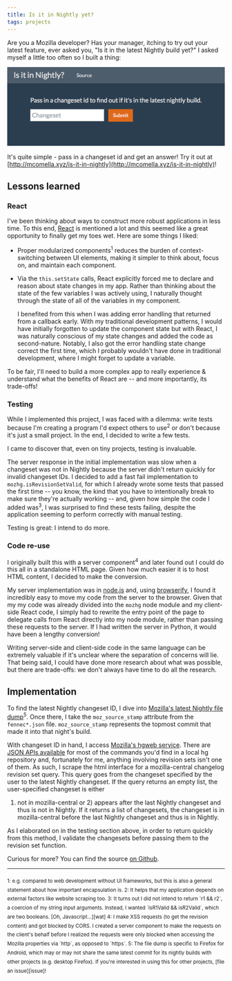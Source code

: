 ```yaml
---
title: Is it in Nightly yet?
tags: projects
---
```

Are you a Mozilla developer? Has your manager, itching to try out your
latest feature, ever asked you, "Is it in the latest Nightly build yet?"
I asked myself a little too often so I built a thing:

![Screenshot](/im/posts/is-it-in-nightly.png)

It's quite simple - pass in a changeset id and get an answer! Try it out
at [http://mcomella.xyz/is-it-in-nightly](http://mcomella.xyz/is-it-in-nightly)!

## Lessons learned

### React

I've been thinking about ways to construct more robust applications
in less time. To this end, [React][react] is mentioned a lot and this seemed
like a great opportunity to finally get my toes wet. Here are some things I
liked:

- Proper modularized components<sup>1</sup> reduces the burden of
context-switching between UI elements, making it simpler to think about,
focus on, and maintain each component.

- Via the `this.setState` calls, React explicitly forced me to declare
and reason about state changes in my app. Rather than thinking about the
state of the few variables I was actively using, I naturally thought
through the state of all of the variables in my component.

  I benefited from this when I was adding error handling
that returned from a callback early. With my traditional development
patterns, I would have initially forgotten to update the component state
but with React, I was naturally conscious of my state changes and added
the code as second-nature.  Notably, I also got the error handling state
change correct the first time, which I probably wouldn't have done in
traditional development, where I might forget to update a variable.

To be fair, I'll need to build a more complex app to really experience
& understand what the benefits of React are -- and more importantly, its
trade-offs!

### Testing

While I implemented this project, I was faced with a dilemma: write tests
because I'm creating a program I'd expect others to use<sup>2</sup> or
don't because it's just a small project. In the end, I decided to write
a few tests.

I came to discover that, even on tiny projects, testing is invaluable.

The server response in the initial implementation was slow when a changeset
was not in Nightly because the server didn't return quickly for invalid
changeset IDs.  I decided to add a fast fail implementation to
`mozhg.isRevisionSetValid`, for which I already wrote some tests that
passed the first time -- you know, the kind that you have to intentionally
break to make sure they're actually working -- and, given how simple the
code I added was<sup>3</sup>, I was surprised to find these tests failing,
despite the application seeming to perform correctly with manual testing.

Testing is great: I intend to do more.

### Code re-use

I originally built this with a server component<sup>4</sup> and later found out
I could do this all in a standalone HTML page. Given how much easier it is to
host HTML content, I decided to make the conversion.

My server implementation was in [node.js][node] and, using
[browserify][browserify], I found it incredibly easy to move my code from the
server to the browser. Given that my my code was already divided into the
`mozhg` node module and my client-side React code, I simply had to rewrite the
entry point of the page to delegate calls from React directly into my node
module, rather than passing these requests to the server. If I had written the
server in Python, it would have been a lengthy conversion!

Writing server-side and client-side code in the same language can be extremely
valuable if it's unclear where the separation of concerns will lie. That being
said, I could have done more research about what was possible, but there are
trade-offs: we don't always have time to do all the research.

## Implementation
To find the latest Nightly changeset ID, I dive into [Mozilla's latest
Nightly file dump][dump]<sup>5</sup>. Once there, I take the `moz_source_stamp`
attribute from the `fennec*.json` file. `moz_source_stamp` represents
the topmost commit that made it into that night's build.

With changeset ID in hand, I access [Mozilla's hgweb service][hgweb].
There are [JSON APIs available][json] for most of the commands you'd
find in a local hg repository and, fortunately for me, anything involving
revision sets isn't one of them. As such, I scrape the html interface
for a mozilla-central changelog revision set query. This query goes from
the changeset specified by the user to the latest Nightly changeset. If
the query returns an empty list, the user-specified changeset is either
1) not in mozilla-central or 2) appears after the last Nightly changeset
and thus is not in Nightly. If it returns a list of changesets, the
changeset is in mozilla-central before the last Nightly changeset and
thus is in Nightly.

As I elaborated on in the testing section above, in order to return
quickly from this method, I validate the changesets before passing them to the
revision set function.

Curious for more? You can find the source [on Github][githug].

- - -

<sub>
1: e.g. compared to web development without UI frameworks, but this is
also a general statement about how important encapsulation is.
</sub>

<sub>
2: It helps that my application depends on external factors like website
scraping too.
</sub>

<sub>
3: It turns out I did not intend to return `r1 && r2`, a coercion of my
string input arguments. Instead, I wanted `isR1Valid && isR2Valid`, which
are two booleans. [Oh, Javascript...][wat]
</sub>

<sub>
4: I make XSS requests (to get the revision content) and got blocked by
CORS. I created a server component to make the requests on the client's
behalf before I realized the requests were only blocked when accessing
the Mozilla properties via `http`, as opposed to `https`.
</sub>

<sub>
5: The file dump is specific to Firefox for Android, which may or
may not share the same latest commit for its nightly builds with other
projects (e.g. desktop Firefox). If you're interested in using this for
other projects, [file an issue][issue]!
</sub>


[dump]: https://archive.mozilla.org/pub/mobile/nightly/latest-mozilla-central-android-api-15/
[hgweb]: http://hg.mozilla.org
[json]: http://gregoryszorc.com/blog/2015/08/18/json-apis-on-hg.mozilla.org/
[browserify]: http://browserify.org/
[githug]: https://github.com/mcomella/is-it-in-nightly
[issue]: https://github.com/mcomella/is-it-in-nightly/issues
[react]: https://facebook.github.io/react/
[wat]: https://www.destroyallsoftware.com/talks/wat
[node]: https://nodejs.org
